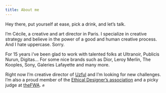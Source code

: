 ```yaml
---
title: About me
---
```

Hey there, put yourself at ease, pick a drink, and let’s talk.

I’m Cécile, a creative and art director in Paris. I specialize in creative strategy and believe in the power of a good and human creative process. And I hate uppercase. Sorry.

For 15 years i’ve been glad to work with talented folks at Ultranoir, Publicis Nurun, Digitas... For some nice brands such as Dior, Leroy Merlin, The Kooples, Sony, Galeries Lafayette and many more.

Right now I’m creative director of [Uzful](https://www.uzful.fr) and I’m looking for new challenges. I’m also a proud member of the [Ethical Designer’s association](https://designersethiques.org) and a picky judge at [theFWA](https://thefwa.com). ✊
